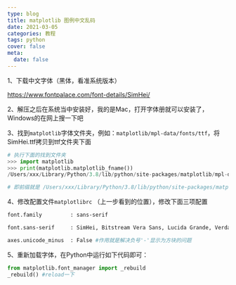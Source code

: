 ```yaml
---
type: blog
title: matplotlib 图例中文乱码
date: 2021-03-05
categories: 教程
tags: python
cover: false
meta:
  date: false
---
```


<!-- more -->

1、下载中文字体（黑体，看准系统版本）

https://www.fontpalace.com/font-details/SimHei/

2、解压之后在系统当中安装好，我的是Mac，打开字体册就可以安装了，Windows的在网上搜一下吧

3、找到`matplotlib`字体文件夹，例如：`matplotlib/mpl-data/fonts/ttf`，将SimHei.ttf拷贝到ttf文件夹下面

```python
# 执行下面的找到文件夹
>>> import matplotlib
>>> print(matplotlib.matplotlib_fname())
/Users/xxx/Library/Python/3.8/lib/python/site-packages/matplotlib/mpl-data/matplotlibrc

# 即前缀就是 /Users/xxx/Library/Python/3.8/lib/python/site-packages/matplotlib
```

4、修改配置文件`matplotlibrc` （上一步看到的位置），修改下面三项配置

```bash
font.family         : sans-serif        

font.sans-serif     : SimHei, Bitstream Vera Sans, Lucida Grande, Verdana, Geneva, Lucid, Arial, Helvetica, Avant Garde, sans-serif   

axes.unicode_minus  : False #作用就是解决负号'-'显示为方块的问题
```

5、重新加载字体，在Python中运行如下代码即可：

```python
from matplotlib.font_manager import _rebuild
_rebuild() #reload一下
```

